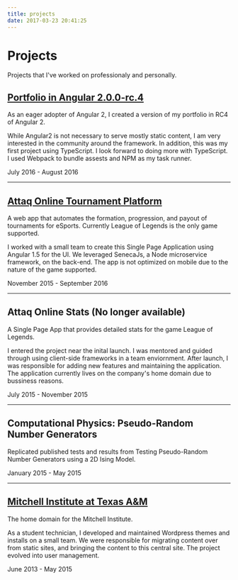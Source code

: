 ```yaml
---
title: projects
date: 2017-03-23 20:41:25
---
```


# Projects

Projects that I've worked on professionaly and personally.

## [Portfolio in Angular 2.0.0-rc.4](https://kbyedev.com)

As an eager adopter of Angular 2, I created a version of my portfolio in RC4 of Angular 2.

While Angular2 is not necessary to serve mostly static content, I am very interested in the community around the framework. In addition, this was my first project using TypeScript. I look forward to doing more with TypeScript. I used Webpack to bundle assests and NPM as my task runner.

July 2016 - August 2016

---

## [Attaq Online Tournament Platform](https://play.attaqonline.com/)
A web app that automates the formation, progression, and payout of tournaments for eSports. Currently League of Legends is the only game supported.

I worked with a small team to create this Single Page Application using Angular 1.5 for the UI. We leveraged SenecaJs, a Node microservice framework, on the back-end. The app is not optimized on mobile due to the nature of the game supported.

November 2015 - September 2016

---

## Attaq Online Stats (No longer available) 

A Single Page App that provides detailed stats for the game League of Legends.

I entered the project near the inital launch. I was mentored and guided through using client-side frameworks in a team enviornment. After launch, I was responsible for adding new features and maintaining the application. The application currently lives on the company's home domain due to bussiness reasons.

July 2015 - November 2015

---

## Computational Physics: Pseudo-Random Number Generators 

Replicated published tests and results from Testing Pseudo-Random Number Generators using a 2D Ising Model.

January 2015 - May 2015

---

## [Mitchell Institute at Texas A&M](http://mitchell.tamu.edu/) 

The home domain for the Mitchell Institute.

As a student technician, I developed and maintained Wordpress themes and installs on a small team. 
We were responsible for migrating content over from static sites, and bringing the content to this central site. 
The project evolved into user management.

June 2013 - May 2015